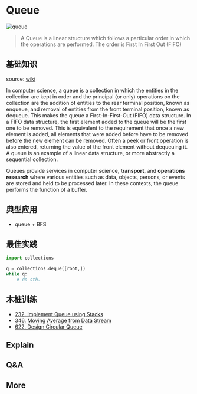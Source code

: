# Queue

![queue](https://i.imgur.com/VFhfyxe.png)

> A Queue is a linear structure which follows a particular order in which the operations are performed. The order is First In First Out (FIFO)

## 基础知识

source: [wiki](https://www.wikiwand.com/en/Queue_(abstract_data_type))

In computer science, a queue is a collection in which the entities in the collection are kept in order and the principal (or only) operations on the collection are the addition of entities to the rear terminal position, known as enqueue, and removal of entities from the front terminal position, known as dequeue. This makes the queue a First-In-First-Out (FIFO) data structure. In a FIFO data structure, the first element added to the queue will be the first one to be removed. This is equivalent to the requirement that once a new element is added, all elements that were added before have to be removed before the new element can be removed. Often a peek or front operation is also entered, returning the value of the front element without dequeuing it. A queue is an example of a linear data structure, or more abstractly a sequential collection.

Queues provide services in computer science, **transport**, and **operations research** where various entities such as data, objects, persons, or events are stored and held to be processed later. In these contexts, the queue performs the function of a buffer.

## 典型应用

- queue + BFS

## 最佳实践

``` python
import collections

q = collections.deque([root,])
while q:
	# do sth.
```

## 木桩训练

- [232. Implement Queue using Stacks](https://leetcode.com/problems/implement-queue-using-stacks/description/)
- [346. Moving Average from Data Stream](https://leetcode.com/problems/moving-average-from-data-stream/)
- [622. Design Circular Queue](https://leetcode.com/problems/design-circular-queue/)


## Explain

## Q&A 

## More